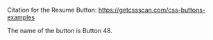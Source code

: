 Citation for the Resume Button: https://getcssscan.com/css-buttons-examples

The name of the button is Button 48.
